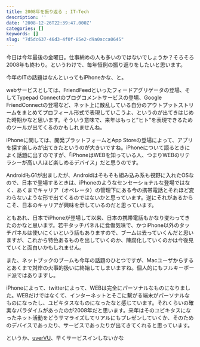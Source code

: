 ```yaml
---
title: 2008年を振り返る ; IT-Tech
description: ''
date: '2008-12-26T22:39:47.000Z'
categories: []
keywords: []
slug: "7d5dc637-46d3-4f0f-85e2-d9a0acca0645"
---
```

今日は今年最後の金曜日。仕事納めの人も多いのではないでしょうか？そろそろ2008年も終わり。というわけで、毎年恒例の振り返りをしたいと思います。

今年のITの話題はなんといってもiPhoneかな、と。

webサービスとしては、FriendFeedといったフィードアグリゲータの登場、そしてTypepad Connectのブログコメントサービスの登場、Google FriendConnectの登場など、ネット上に散乱している自分のアウトプットストリームをまとめてプロフィール形式で表現していこうよ、というのが出てきはじめた時期かなと思います。そういう意味で、来年はもっと”ヒト”を表現できるためのツールが出てくるのかもしれませんね。

iPhoneに関しては、開発プラットフォームとApp Storeの登場によって、アプリを探す楽しみが出てきたというのが大きいですね。iPhoneについて語るときによく話題に出すのですが、「iPhoneはWEBを知っている人、つまりWEBのリテラシーが高い人ほど楽しめるデバイス」だと思うのです。

AndroidもG1が出ましたが、Androidはそもそも組み込み系も視野に入れたOSなので、日本で登場するときは、iPhoneのようなセンセーショナルな登場ではなく、あくまでキャリア（オペレータ）の管理下にある今の携帯電話とそれほど変わらないような形で出てくるのではないかと思っています。逆にそれがあるからこそ、日本のキャリアが興味を示しているのだと思っています。

ともあれ、日本でiPhoneが登場して以来、日本の携帯電話もかなり変わってきたのかなと思います。若干タッチパネルに食傷気味で、かつiPhone以外のタッチパネルは使いにくいという話もありますので、ブームは去っていくんだと思いますが、これから特色あるものを出していくのか、陳腐化していくのかは今後見ていくと面白いかもしれません。

また、ネットブックのブームも今年の話題のひとつですが、Macユーザからするとあくまで対岸の火事的扱いに終始してしまいますね。個人的にもフルキーボード派ではありますし。

iPhoneによって、twitterによって、WEBは完全にパーソナルなものになりました。WEBだけではなくて、インターネットとそこに繋がる端末がパーソナルなものになったし、ユビキタスなものになったなと感じています。それくらいの確実なパラダイムがあったのが2008年だと思います。来年はそのユビキタスになったネット活動をどうサマライズしてリアルにもプレゼンしていくか、そのためのデバイスであったり、サービスであったりが出てきてくれると思っています。

というか、[uverVU](http://www.ubervu.com/)、早くサービスインしないかな